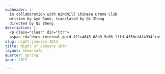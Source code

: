 ```yaml
---
subheader: |-
  in collaboration with Windmill Chinese Drama Club
  written by Ayn Rand, translated by Qi Zheng
  directed by Qi Zheng
description: |-
  <p class="clear" dir="ltr">
  <span id="docs-internal-guid-f21c4645-08b9-5e08-1ffd-4f50cf4f4934"><span>On January 16th, 1934, near midnight, the body of a man came hurtling down and crashed at the foot of the Faulkner Building in Manhattan. What happened on that fateful night that led to a business tycoon's tragic death? In this murder mystery, you will attend a court hearing in 1930's, ponder contradicting testimonies, and join us in a jury that delivers the verdict of a century. 80 years after the play's Broadway debut, Windmill Drama revitalizes this Ayn Rand play's original splendor in Mandarin Chinese, offering the audience a theatre experience like no other. </span><em><span>The performance is in Mandarin Chinese with detailed English synopsis provided. Everyone is welcome.  </span></em></span></p>
slug: night-january-16th
title: Night of January 16th
layout: show-info
quarter: spring
year: 2017

---
```


